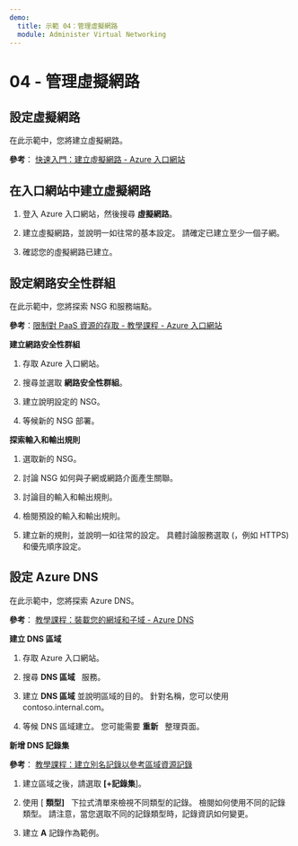 ```yaml
---
demo:
  title: 示範 04：管理虛擬網路
  module: Administer Virtual Networking
---
```


# 04 - 管理虛擬網路

## 設定虛擬網路

在此示範中，您將建立虛擬網路。

**參考**： [快速入門：建立虛擬網路 - Azure 入口網站](https://docs.microsoft.com/azure/virtual-network/quick-create-portal)

## 在入口網站中建立虛擬網路

1.  登入 Azure 入口網站，然後搜尋 **虛擬網路**。

1.  建立虛擬網路，並說明一如往常的基本設定。 請確定已建立至少一個子網。 

1.  確認您的虛擬網路已建立。

## 設定網路安全性群組

在此示範中，您將探索 NSG 和服務端點。

**參考**：[限制對 PaaS 資源的存取 - 教學課程 - Azure 入口網站](https://docs.microsoft.com/azure/virtual-network/tutorial-restrict-network-access-to-resources)

**建立網路安全性群組**

1. 存取 Azure 入口網站。

1. 搜尋並選取 **網路安全性群組**。

1. 建立說明設定的 NSG。 
 
1. 等候新的 NSG 部署。

**探索輸入和輸出規則**

1. 選取新的 NSG。

1. 討論 NSG 如何與子網或網路介面產生關聯。

1. 討論目的輸入和輸出規則。  

1. 檢閱預設的輸入和輸出規則。 

1. 建立新的規則，並說明一如往常的設定。 具體討論服務選取 (，例如 HTTPS) 和優先順序設定。 

## 設定 Azure DNS

在此示範中，您將探索 Azure DNS。

**參考**： [教學課程：裝載您的網域和子域 - Azure DNS](https://docs.microsoft.com/azure/dns/dns-delegate-domain-azure-dns)


**建立 DNS 區域**

1. 存取 Azure 入口網站。

1. 搜尋 **DNS 區域**   服務。

1. 建立 **DNS 區域** 並說明區域的目的。 針對名稱，您可以使用 contoso.internal.com。

1.  等候 DNS 區域建立。 您可能需要 **重新**   整理頁面。

**新增 DNS 記錄集**

**參考**： [教學課程：建立別名記錄以參考區域資源記錄](https://learn.microsoft.com/azure/dns/tutorial-alias-rr)

1. 建立區域之後，請選取 **[+記錄集**]。

1. 使用 [ **類型]**   下拉式清單來檢視不同類型的記錄。 檢閱如何使用不同的記錄類型。 請注意，當您選取不同的記錄類型時，記錄資訊如何變更。

1. 建立 **A** 記錄作為範例。 

